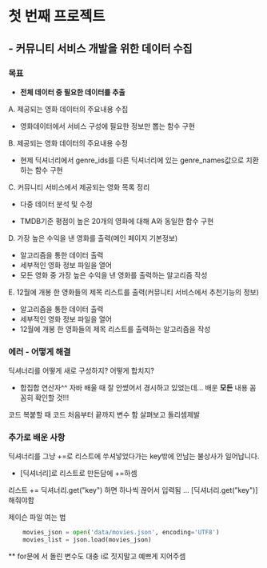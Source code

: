 # 첫 번째 프로젝트

## - 커뮤니티 서비스 개발을 위한 데이터 수집

### 목표

- **전체 데이터 중 필요한 데이터를 추출**



A. 제공되는 영화 데이터의 주요내용 수집 

- 영화데이터에서 서비스 구성에 필요한 정보만 뽑는 함수 구현



B. 제공되는 영화 데이터의 주요내용 수정 

- 현제 딕셔너리에서 genre_ids를 다른 딕셔너리에 있는 genre_names값으로 치환하는 함수 구현



C. 커뮤니티 서비스에서 제공되는 영화 목록 정리

- 다중 데이터 분석 및 수정 

- TMDB기준 평점이 높은 20개의 영화에 대해 A와 동일한 함수 구현



D. 가장 높은 수익을 낸 영화를 출력(메인 페이지 기본정보)

- 알고리즘을 통한 데이터 출력
- 세부적인 영화 정보 파일을 열어
- 모든 영화 중 가장 높은 수익을 낸 영화를 출력하는 알고리즘 작성



E. 12월에 개봉 한 영화들의 제목 리스트를 출력(커뮤니티 서비스에서 추천기능의 정보)

- 알고리즘을 통한 데이터 출력
- 세부적인 영화 정보 파일을 열어
- 12월에 개봉 한 영화들의 제목 리스트를 출력하는 알고리즘을 작성



### 에러 - 어떻게 해결

딕셔너리를 어떻게 새로 구성하지? 어떻게 합치지?

- 합집합 연산자^^ 자바 배울 때 잘 안썼어서 경시하고 있었는데... 배운 **모든** 내용 꼼꼼히 확인할 것!!!

코드 복붙할 때 코드 처음부터 끝까지 변수 함 살펴보고 돌리셈제발



### 추가로 배운 사항

딕셔너리를 그냥 +=로 리스트에 쑤셔넣었다가는 key밖에 안남는 불상사가 일어납니다.

- [딕셔너리]로 리스트로 만든담에 +=하셈

리스트 += 딕셔너리.get("key") 하면 하나씩 끊어서 입력됨 ... [딕셔너리.get("key")] 해줘야함

제이슨 파일 여는 법

```python
	movies_json = open('data/movies.json', encoding='UTF8')
	movies_list = json.load(movies_json)
```



** for문에 서 돌린 변수도 대충 i로 짓지말고 예쁘게 지어주셈